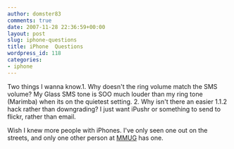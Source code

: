 ```yaml
---
author: domster83
comments: true
date: 2007-11-28 22:36:59+00:00
layout: post
slug: iphone-questions
title: iPhone  Questions
wordpress_id: 118
categories:
- iphone
---
```


Two things I wanna know.1. Why doesn't the ring volume match the SMS volume? My Glass SMS tone is SOO much louder than my ring tone (Marimba) when its on the quietest setting.
2. Why isn't there an easier 1.1.2 hack rather than downgrading? I just want iPushr or something to send to flickr, rather than email.




Wish I knew more people with iPhones. I've only seen one out on the streets, and only one other person at [MMUG](http://www.mmug.org.uk) has one.
